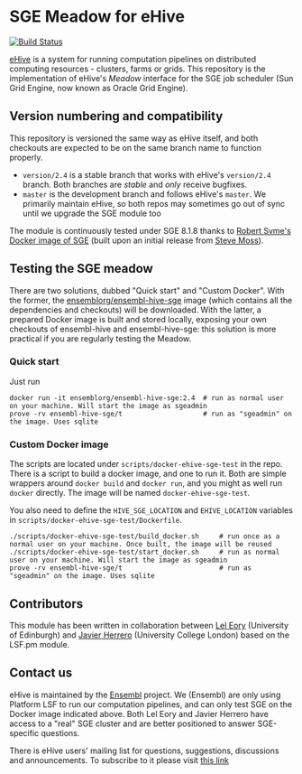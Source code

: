 
SGE Meadow for eHive
====================

[![Build Status](https://travis-ci.org/Ensembl/ensembl-hive-sge.svg?branch=version/2.4)](https://travis-ci.org/Ensembl/ensembl-hive-sge)

[eHive](https://travis-ci.org/Ensembl/ensembl-hive) is a system for running computation pipelines on distributed computing resources - clusters, farms or grids.
This repository is the implementation of eHive's _Meadow_ interface for the SGE job scheduler (Sun Grid Engine, now
known as Oracle Grid Engine).


Version numbering and compatibility
-----------------------------------

This repository is versioned the same way as eHive itself, and both
checkouts are expected to be on the same branch name to function properly.
* `version/2.4` is a stable branch that works with eHive's `version/2.4`
  branch. Both branches are _stable_ and _only_ receive bugfixes.
* `master` is the development branch and follows eHive's `master`. We
  primarily maintain eHive, so both repos may sometimes go out of sync
  until we upgrade the SGE module too

The module is continuously tested under SGE 8.1.8 thanks to
[Robert Syme's Docker image of SGE](https://github.com/robsyme/docker-sge)
(built upon an initial release from [Steve Moss](https://github.com/gawbul)).


Testing the SGE meadow
----------------------

There are two solutions, dubbed "Quick start" and "Custom Docker". With the
former, the
[ensemblorg/ensembl-hive-sge](https://hub.docker.com/r/ensemblorg/ensembl-hive-sge)
image (which contains all the dependencies and checkouts) will be downloaded.
With the latter, a prepared Docker image is built and stored
locally, exposing your own checkouts of ensembl-hive and ensembl-hive-sge:
this solution is more practical
if you are regularly testing the Meadow.

### Quick start

Just run

```
docker run -it ensemblorg/ensembl-hive-sge:2.4  # run as normal user on your machine. Will start the image as sgeadmin
prove -rv ensembl-hive-sge/t                    # run as "sgeadmin" on the image. Uses sqlite
```

### Custom Docker image

The scripts are located under `scripts/docker-ehive-sge-test` in the repo. There is
a script to build a docker image, and one to run it. Both are simple wrappers
around `docker build` and `docker run`, and you might as well run `docker`
directly. The image will be named `docker-ehive-sge-test`.

You also need to define the `HIVE_SGE_LOCATION` and `EHIVE_LOCATION`
variables in `scripts/docker-ehive-sge-test/Dockerfile`.

```
./scripts/docker-ehive-sge-test/build_docker.sh     # run once as a normal user on your machine. Once built, the image will be reused
./scripts/docker-ehive-sge-test/start_docker.sh     # run as normal user on your machine. Will start the image as sgeadmin
prove -rv ensembl-hive-sge/t                        # run as "sgeadmin" on the image. Uses sqlite
```

Contributors
------------

This module has been written in collaboration between [Lel
Eory](https://github.com/eorylel) (University of Edinburgh) and [Javier
Herrero](https://github.com/jherrero) (University College London) based on
the LSF.pm module.


Contact us
----------

eHive is maintained by the [Ensembl](http://www.ensembl.org/info/about/) project.
We (Ensembl) are only using Platform LSF to run our computation
pipelines, and can only test SGE on the Docker image indicated above.
Both Lel Eory and Javier Herrero have access to a "real" SGE cluster and
are better positioned to answer SGE-specific questions.

There is eHive users' mailing list for questions, suggestions, discussions and announcements.
To subscribe to it please visit [this link](http://listserver.ebi.ac.uk/mailman/listinfo/ehive-users)

